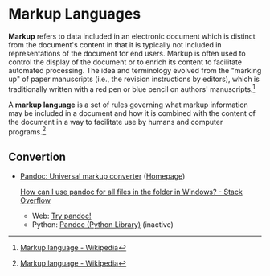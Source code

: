 # Markup Languages
**Markup** refers to data included in an electronic document which is distinct from the document's content in that it is typically not included in representations of the document for end users. Markup is often used to control the display of the document or to enrich its content to facilitate automated processing. The idea and terminology evolved from the "marking up" of paper manuscripts (i.e., the revision instructions by editors), which is traditionally written with a red pen or blue pencil on authors' manuscripts.[^wiki]

A **markup language** is a set of rules governing what markup information may be included in a document and how it is combined with the content of the document in a way to facilitate use by humans and computer programs.[^wiki]

## Convertion
- [Pandoc: Universal markup converter](https://github.com/jgm/pandoc) ([Homepage](https://pandoc.org/))
  
  [How can I use pandoc for all files in the folder in Windows? - Stack Overflow](https://stackoverflow.com/questions/41471253/how-can-i-use-pandoc-for-all-files-in-the-folder-in-windows)

  - Web: [Try pandoc!](https://pandoc.org/try/)
  - Python: [Pandoc (Python Library)](https://github.com/boisgera/pandoc) (inactive)


[^wiki]: [Markup language - Wikipedia](https://en.wikipedia.org/wiki/Markup_language)